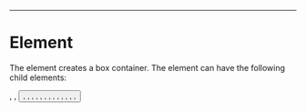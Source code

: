 

---

# Element

The <box> element creates a box container. The element can have the following child elements:

<activex> , <box> , <button> , <checkbox> , <colordropdown> , <combobox> , <description> , <grid> , <groupbox> , <label> , <listbox> , <morph> , <picturebox> , <radio> , <radiogroup> , <script> , <separator> , <slider> , <spacer> , <spinner> , <tabbox> , <tablecontrol> , <textbox> , <treecontrol> , <unitdimensionbox>

The <box> element has the following attributes:

- • align = start | center | end

- • childrensize = vary | equalwidth | equalheight | equal

- • disabled = true | false

- • height = CDATA

- • hidden = true | false

- • id = ID

- • orient = vertical | horizontal

- • pack = start | center | end | spread | stretch

- • resize = none | both | height | width | natural

- • width = CDATA

- • withdraw = true | false